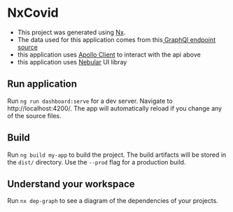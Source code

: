 # NxCovid

- This project was generated using [Nx](https://nx.dev).
- The data used for this application comes from this[ GraphQl endpoint](https://covid19-graphql.now.sh/) [source](https://github.com/rlindskog/covid19-graphql)
- this application uses [Apollo Client](https://www.apollographql.com/docs/angular/) to interact with the api above
- this application uses [Nebular](https://akveo.github.io/nebular/) UI libray

## Run application

Run `ng run dashboard:serve` for a dev server. Navigate to http://localhost:4200/. The app will automatically reload if you change any of the source files.

## Build

Run `ng build my-app` to build the project. The build artifacts will be stored in the `dist/` directory. Use the `--prod` flag for a production build.

## Understand your workspace

Run `nx dep-graph` to see a diagram of the dependencies of your projects.
